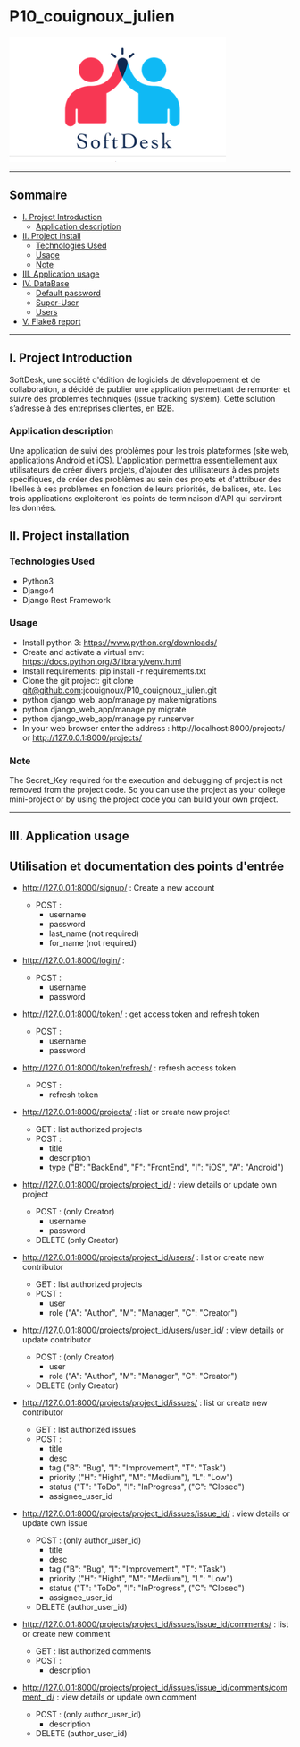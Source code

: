 # P10_couignoux_julien

![](docs/logo.png)
***

## Sommaire

* [I. Project Introduction](#chapter1)
    * [Application description](#section1_1)
* [II. Project install](#chapter2)
    * [Technologies Used](#section2_1)
    * [Usage](#section2_2)
    * [Note](#section2_3)
* [III. Application usage](#chapter3)
* [IV. DataBase](#chapter4)
    * [Default password](#section4_1)
    * [Super-User](#section4_2)
    * [Users](#section4_3)
* [V. Flake8 report](#chapter5)

***
## I. Project Introduction <a class="anchor" id="chapter1"></a>

SoftDesk, une société d'édition de logiciels de développement et de collaboration, a décidé de publier une application permettant de remonter et suivre des problèmes techniques (issue tracking system). Cette solution s’adresse à des entreprises clientes, en B2B.

### Application description <a class="anchor" id="section1_1"></a>
Une application de suivi des problèmes pour les trois plateformes (site web, applications Android et iOS).
L'application permettra essentiellement aux utilisateurs de créer divers projets, d'ajouter des utilisateurs à des projets spécifiques, de créer des problèmes au sein des projets et d'attribuer des libellés à ces problèmes en fonction de leurs priorités, de balises, etc.
Les trois applications exploiteront les points de terminaison d'API qui serviront les données.

## II. Project installation <a class="anchor" id="chapter2"></a>

### Technologies Used <a class="anchor" id="section2_1"></a>
* Python3  
* Django4  
* Django Rest Framework

### Usage <a class="anchor" id="section2_2"></a>
* Install python 3: https://www.python.org/downloads/
* Create and activate a virtual env: https://docs.python.org/3/library/venv.html
* Install requirements: pip install -r requirements.txt
* Clone the git project: git clone git@github.com:jcouignoux/P10_couignoux_julien.git
* python django_web_app/manage.py makemigrations
* python django_web_app/manage.py migrate
* python django_web_app/manage.py runserver
* In your web browser enter the address : http://localhost:8000/projects/ or http://127.0.0.1:8000/projects/

### Note <a class="anchor" id="section2_3"></a>
The Secret_Key required for the execution and debugging of project is not removed from the project code. So you can use the project as your college mini-project or by using the project code you can build your own project.
***

## III. Application usage <a class="anchor" id="chapter3"></a>
## Utilisation et documentation des points d'entrée

* http://127.0.0.1:8000/signup/ : Create a new account
    * POST :
        * username
        * password
        * last_name (not required)
        * for_name (not required)

* http://127.0.0.1:8000/login/ : 
    * POST :
        * username
        * password

* http://127.0.0.1:8000/token/ : get access token and refresh token
    * POST :
        * username
        * password

* http://127.0.0.1:8000/token/refresh/ : refresh access token
    * POST :
        * refresh token

* http://127.0.0.1:8000/projects/ : list or create new project
    * GET : list authorized projects
    * POST :
        * title
        * description
        * type ("B": "BackEnd", "F": "FrontEnd", "I": "iOS", "A": "Android")

* http://127.0.0.1:8000/projects/project_id/ : view details or update own project
    * POST : (only Creator)
        * username
        * password
    * DELETE (only Creator)

* http://127.0.0.1:8000/projects/project_id/users/ : list or create new contributor
    * GET : list authorized projects
    * POST :
        * user
        * role ("A": "Author", "M": "Manager", "C": "Creator")

* http://127.0.0.1:8000/projects/project_id/users/user_id/ : view details or update contributor
    * POST : (only Creator)
        * user
        * role ("A": "Author", "M": "Manager", "C": "Creator")
    * DELETE (only Creator)

* http://127.0.0.1:8000/projects/project_id/issues/ : list or create new contributor
    * GET : list authorized issues
    * POST :
        * title
        * desc
        * tag ("B": "Bug", "I": "Improvement", "T": "Task")
        * priority ("H": "Hight", "M": "Medium"), "L": "Low")
        * status ("T": "ToDo", "I": "InProgress", ("C": "Closed")
        * assignee_user_id

* http://127.0.0.1:8000/projects/project_id/issues/issue_id/ : view details or update own issue
    * POST : (only author_user_id)
        * title
        * desc
        * tag ("B": "Bug", "I": "Improvement", "T": "Task")
        * priority ("H": "Hight", "M": "Medium"), "L": "Low")
        * status ("T": "ToDo", "I": "InProgress", ("C": "Closed")
        * assignee_user_id
    * DELETE (author_user_id)

* http://127.0.0.1:8000/projects/project_id/issues/issue_id/comments/ : list or create new comment
    * GET : list authorized comments
    * POST :
        * description

* http://127.0.0.1:8000/projects/project_id/issues/issue_id/comments/comment_id/ : view details or update own comment
    * POST : (only author_user_id)
        * description
    * DELETE (author_user_id)
